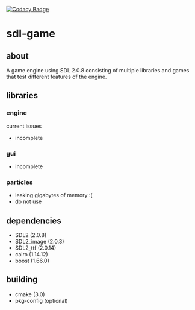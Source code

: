 [![Codacy Badge](https://api.codacy.com/project/badge/Grade/8d5d4f5f83394710a9f16c11dc078025)](https://www.codacy.com/app/irishpatrick/sdl-game?utm_source=github.com&amp;utm_medium=referral&amp;utm_content=irishpatrick/sdl-game&amp;utm_campaign=Badge_Grade)

# sdl-game

## about

A game engine using SDL 2.0.8 consisting of multiple libraries and games that test different features of the engine.

## libraries

### engine
current issues

- incomplete

### gui

- incomplete

### particles

- leaking gigabytes of memory :(
- do not use

## dependencies

- SDL2 (2.0.8)
- SDL2_image (2.0.3)
- SDL2_ttf (2.0.14)
- cairo (1.14.12)
- boost (1.66.0)

## building

- cmake (3.0)
- pkg-config (optional)
